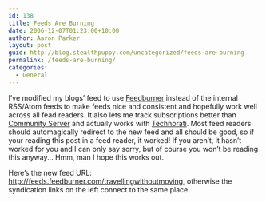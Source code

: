 ```yaml
---
id: 138
title: Feeds Are Burning
date: 2006-12-07T01:23:00+10:00
author: Aaron Parker
layout: post
guid: http://blog.stealthpuppy.com/uncategorized/feeds-are-burning
permalink: /feeds-are-burning/
categories:
  - General
---
```

I&#8217;ve modified my blogs&#8217; feed to use [Feedburner](http://www.feedburner.com/) instead of the internal RSS/Atom feeds to make feeds nice and consistent and hopefully work well across all fead readers. It also lets me track subscriptions better than [Community Server](http://www.communityserver.org/) and actually works with [Technorati](http://www.technorati.com/). Most feed readers should automagically redirect to the new feed and all should be good, so if your reading this post in a feed reader, it worked! If you aren&#8217;t, it hasn&#8217;t worked for you and I can only say sorry, but of course you won&#8217;t be reading this anyway... Hmm, man I hope this works out.

Here&#8217;s the new feed URL: <http://feeds.feedburner.com/travellingwithoutmoving>, otherwise the syndication links on the left connect to the same place.